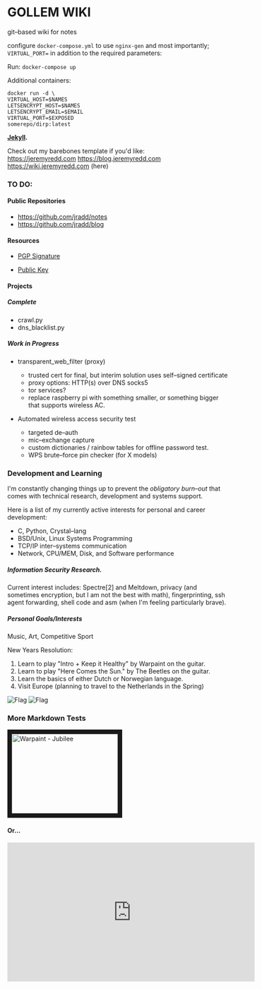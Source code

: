 # GOLLEM WIKI
git–based wiki for notes

configure `docker-compose.yml` to use `nginx-gen` and most importantly; 
`VIRTUAL_PORT=` in addition to the required parameters:

Run:
`docker-compose up`

Additional containers:

```
docker run -d \
VIRTUAL_HOST=$NAMES
LETSENCRYPT_HOST=$NAMES
LETSENCRYPT_EMAIL=$EMAIL
VIRTUAL_PORT=$EXPOSED
somerepo/dirp:latest
```



 **[Jekyll](https://jekyllrb.com/docs/home/ "Blog–aware, static site–generator.").**

Check out my barebones template if you'd like:  
https://jeremyredd.com
https://blog.jeremyredd.com
https://wiki.jeremyredd.com (here)

### TO DO:  

#### Public Repositories  
* https://github.com/jradd/notes  
* https://github.com/jradd/blog

#### Resources  

* [PGP Signature](https://jeremyredd.com/jredd_pgp_sig)  

* [Public Key](https://jeremyredd.com/jredd_key.pub)  

#### Projects  


##### Complete  

* crawl.py  
* dns_blacklist.py

##### Work in Progress  

* transparent_web_filter (proxy)
  - trusted cert for final, but interim solution uses self–signed certificate
  - proxy options: HTTP(s) over DNS socks5
  - tor services?
  - replace raspberry pi with something smaller, or something bigger that supports wireless AC.

* Automated wireless access security test
  - targeted de–auth
  - mic–exchange capture
  - custom dictionaries / rainbow tables for offline password test.
  - WPS brute–force pin checker (for X models)

### Development and Learning  

I'm constantly changing things up to prevent the _obligatory burn–out_ that comes with technical 
research, development and systems support.

Here is a list of my currently active interests for personal and career development:  

- C, Python, Crystal–lang
- BSD/Unix, Linux Systems Programming
- TCP/IP inter–systems communication
- Network, CPU/MEM, Disk, and Software performance

##### Information Security Research.   

Current interest includes: Spectre[2] and Meltdown, privacy (and sometimes encryption, but I am not the best with math), 
fingerprinting, ssh agent forwarding, shell code and asm (when I'm feeling particularly brave).


##### Personal Goals/Interests
Music, Art, Competitive Sport

New Years Resolution:
1. Learn to play "Intro + Keep it Healthy" by Warpaint on the guitar.
2. Learn to play "Here Comes the Sun." by The Beetles on the guitar.
3. Learn the basics of either Dutch or Norwegian language.
4. Visit Europe (planning to travel to the Netherlands in the Spring)

![Flag](https://upload.wikimedia.org/wikipedia/commons/2/20/Flag_of_the_Netherlands.svg)
![Flag](https://upload.wikimedia.org/wikipedia/commons/d/d9/Flag_of_Norway.svg)

### More Markdown Tests
<a href="http://www.youtube.com/watch?feature=player_embedded&v=lJOhdseSxoY
" target="_blank"><img src="http://img.youtube.com/vi/lJOhdseSxoY/0.jpg" 
alt="Warpaint - Jubilee" width="240" height="180" border="10" /></a>

#### Or…  

<iframe width="560" height="315" src="https://www.youtube.com/embed/lJOhdseSxoY" frameborder="0" allow="autoplay; encrypted-media" allowfullscreen></iframe>



